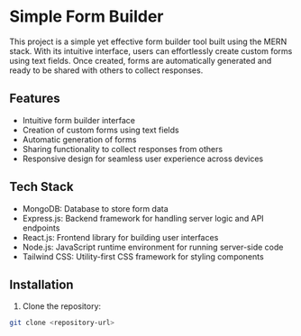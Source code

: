 # Simple Form Builder

This project is a simple yet effective form builder tool built using the MERN stack. With its intuitive interface, users can effortlessly create custom forms using text fields. Once created, forms are automatically generated and ready to be shared with others to collect responses.

## Features

- Intuitive form builder interface
- Creation of custom forms using text fields
- Automatic generation of forms
- Sharing functionality to collect responses from others
- Responsive design for seamless user experience across devices

## Tech Stack

- MongoDB: Database to store form data
- Express.js: Backend framework for handling server logic and API endpoints
- React.js: Frontend library for building user interfaces
- Node.js: JavaScript runtime environment for running server-side code
- Tailwind CSS: Utility-first CSS framework for styling components

## Installation

1. Clone the repository:

```bash
git clone <repository-url>
